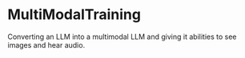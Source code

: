 # MultiModalTraining
Converting an LLM into a multimodal LLM and giving it abilities to see images and hear audio.
